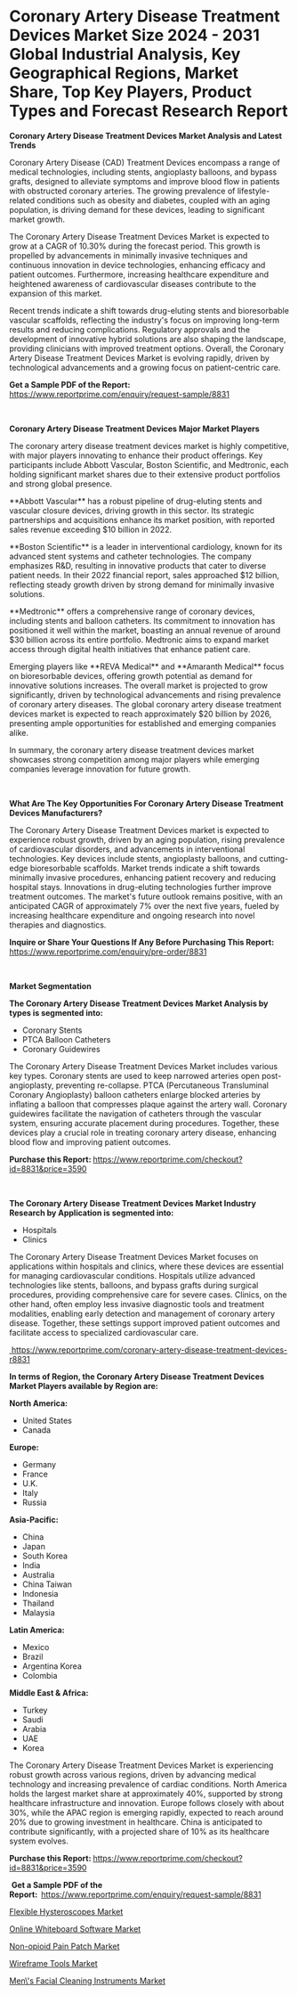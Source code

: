 <p><h1>Coronary Artery Disease Treatment Devices Market Size 2024 - 2031 Global Industrial Analysis, Key Geographical Regions, Market Share, Top Key Players, Product Types and Forecast Research Report</h1></p><p><strong>Coronary Artery Disease Treatment Devices Market Analysis and Latest Trends</strong></p>
<p><p>Coronary Artery Disease (CAD) Treatment Devices encompass a range of medical technologies, including stents, angioplasty balloons, and bypass grafts, designed to alleviate symptoms and improve blood flow in patients with obstructed coronary arteries. The growing prevalence of lifestyle-related conditions such as obesity and diabetes, coupled with an aging population, is driving demand for these devices, leading to significant market growth.</p><p>The Coronary Artery Disease Treatment Devices Market is expected to grow at a CAGR of 10.30% during the forecast period. This growth is propelled by advancements in minimally invasive techniques and continuous innovation in device technologies, enhancing efficacy and patient outcomes. Furthermore, increasing healthcare expenditure and heightened awareness of cardiovascular diseases contribute to the expansion of this market.</p><p>Recent trends indicate a shift towards drug-eluting stents and bioresorbable vascular scaffolds, reflecting the industry's focus on improving long-term results and reducing complications. Regulatory approvals and the development of innovative hybrid solutions are also shaping the landscape, providing clinicians with improved treatment options. Overall, the Coronary Artery Disease Treatment Devices Market is evolving rapidly, driven by technological advancements and a growing focus on patient-centric care.</p></p>
<p><strong>Get a Sample PDF of the Report:&nbsp;</strong> <a href="https://www.reportprime.com/enquiry/request-sample/8831">https://www.reportprime.com/enquiry/request-sample/8831</a></p>
<p>&nbsp;</p>
<p><strong>Coronary Artery Disease Treatment Devices Major Market Players</strong></p>
<p><p>The coronary artery disease treatment devices market is highly competitive, with major players innovating to enhance their product offerings. Key participants include Abbott Vascular, Boston Scientific, and Medtronic, each holding significant market shares due to their extensive product portfolios and strong global presence.</p><p>**Abbott Vascular** has a robust pipeline of drug-eluting stents and vascular closure devices, driving growth in this sector. Its strategic partnerships and acquisitions enhance its market position, with reported sales revenue exceeding $10 billion in 2022.</p><p>**Boston Scientific** is a leader in interventional cardiology, known for its advanced stent systems and catheter technologies. The company emphasizes R&D, resulting in innovative products that cater to diverse patient needs. In their 2022 financial report, sales approached $12 billion, reflecting steady growth driven by strong demand for minimally invasive solutions.</p><p>**Medtronic** offers a comprehensive range of coronary devices, including stents and balloon catheters. Its commitment to innovation has positioned it well within the market, boasting an annual revenue of around $30 billion across its entire portfolio. Medtronic aims to expand market access through digital health initiatives that enhance patient care.</p><p>Emerging players like **REVA Medical** and **Amaranth Medical** focus on bioresorbable devices, offering growth potential as demand for innovative solutions increases. The overall market is projected to grow significantly, driven by technological advancements and rising prevalence of coronary artery diseases. The global coronary artery disease treatment devices market is expected to reach approximately $20 billion by 2026, presenting ample opportunities for established and emerging companies alike.</p><p>In summary, the coronary artery disease treatment devices market showcases strong competition among major players while emerging companies leverage innovation for future growth.</p></p>
<p>&nbsp;</p>
<p><strong>What Are The Key Opportunities For Coronary Artery Disease Treatment Devices Manufacturers?</strong></p>
<p><p>The Coronary Artery Disease Treatment Devices market is expected to experience robust growth, driven by an aging population, rising prevalence of cardiovascular disorders, and advancements in interventional technologies. Key devices include stents, angioplasty balloons, and cutting-edge bioresorbable scaffolds. Market trends indicate a shift towards minimally invasive procedures, enhancing patient recovery and reducing hospital stays. Innovations in drug-eluting technologies further improve treatment outcomes. The market's future outlook remains positive, with an anticipated CAGR of approximately 7% over the next five years, fueled by increasing healthcare expenditure and ongoing research into novel therapies and diagnostics.</p></p>
<p><strong>Inquire or Share Your Questions If Any Before Purchasing This Report:</strong> <a href="https://www.reportprime.com/enquiry/pre-order/8831">https://www.reportprime.com/enquiry/pre-order/8831</a></p>
<p>&nbsp;</p>
<p><strong>Market Segmentation</strong></p>
<p><strong>The Coronary Artery Disease Treatment Devices Market Analysis by types is segmented into:</strong></p>
<p><ul><li>Coronary Stents</li><li>PTCA Balloon Catheters</li><li>Coronary Guidewires</li></ul></p>
<p><p>The Coronary Artery Disease Treatment Devices Market includes various key types. Coronary stents are used to keep narrowed arteries open post-angioplasty, preventing re-collapse. PTCA (Percutaneous Transluminal Coronary Angioplasty) balloon catheters enlarge blocked arteries by inflating a balloon that compresses plaque against the artery wall. Coronary guidewires facilitate the navigation of catheters through the vascular system, ensuring accurate placement during procedures. Together, these devices play a crucial role in treating coronary artery disease, enhancing blood flow and improving patient outcomes.</p></p>
<p><strong>Purchase this Report:&nbsp;</strong><a href="https://www.reportprime.com/checkout?id=8831&price=3590">https://www.reportprime.com/checkout?id=8831&price=3590</a></p>
<p>&nbsp;</p>
<p><strong>The Coronary Artery Disease Treatment Devices Market Industry Research by Application is segmented into:</strong></p>
<p><ul><li>Hospitals</li><li>Clinics</li></ul></p>
<p><p>The Coronary Artery Disease Treatment Devices Market focuses on applications within hospitals and clinics, where these devices are essential for managing cardiovascular conditions. Hospitals utilize advanced technologies like stents, balloons, and bypass grafts during surgical procedures, providing comprehensive care for severe cases. Clinics, on the other hand, often employ less invasive diagnostic tools and treatment modalities, enabling early detection and management of coronary artery disease. Together, these settings support improved patient outcomes and facilitate access to specialized cardiovascular care.</p></p>
<p><a href="https://www.reportprime.com/coronary-artery-disease-treatment-devices-r8831">&nbsp;https://www.reportprime.com/coronary-artery-disease-treatment-devices-r8831</a></p>
<p><strong>In terms of Region, the Coronary Artery Disease Treatment Devices Market Players available by Region are:</strong></p>
<p>
    <p> <strong> North America: </strong>
        <ul>
            <li>United States</li>
            <li>Canada</li>
        </ul>
        </p> 
    <p> <strong> Europe: </strong>
        <ul>
            <li>Germany</li>
            <li>France</li>
            <li>U.K.</li>
            <li>Italy</li>
            <li>Russia</li>
        </ul>
        </p> 
    <p> <strong> Asia-Pacific: </strong>
        <ul>
            <li>China</li>
            <li>Japan</li>
            <li>South Korea</li>
            <li>India</li>
            <li>Australia</li>
            <li>China Taiwan</li>
            <li>Indonesia</li>
            <li>Thailand</li>
            <li>Malaysia</li>
        </ul>
        </p> 
    <p> <strong> Latin America: </strong>
        <ul>
            <li>Mexico</li>
            <li>Brazil</li>
            <li>Argentina Korea</li>
            <li>Colombia</li>
        </ul>
        </p> 
    <p> <strong> Middle East & Africa: </strong>
        <ul>
            <li>Turkey</li>
            <li>Saudi</li>
            <li>Arabia</li>
            <li>UAE</li>
            <li>Korea</li>
        </ul>
    </p>
    </p>
<p><p>The Coronary Artery Disease Treatment Devices Market is experiencing robust growth across various regions, driven by advancing medical technology and increasing prevalence of cardiac conditions. North America holds the largest market share at approximately 40%, supported by strong healthcare infrastructure and innovation. Europe follows closely with about 30%, while the APAC region is emerging rapidly, expected to reach around 20% due to growing investment in healthcare. China is anticipated to contribute significantly, with a projected share of 10% as its healthcare system evolves.</p></p>
<p><strong>Purchase this Report: </strong><a href="https://www.reportprime.com/checkout?id=8831&price=3590">https://www.reportprime.com/checkout?id=8831&price=3590</a></p>
<p>&nbsp;<strong>Get a Sample PDF of the Report:&nbsp;&nbsp;</strong><a href="https://www.reportprime.com/enquiry/request-sample/8831">https://www.reportprime.com/enquiry/request-sample/8831</a></p>
<p><strong></strong></p>
<p><p><a href="https://github.com/fdr6gh/Market-Research-Report-List-1/blob/main/flexible-hysteroscopes-market.md">Flexible Hysteroscopes Market</a></p><p><a href="https://www.linkedin.com/pulse/what-innovations-shaping-online-whiteboard-software-market-zsqyc?trackingId=V56OinCUThaJmQiUnylwrg%3D%3D">Online Whiteboard Software Market</a></p><p><a href="https://issuu.com/reportprime-2/docs/non-opioid-pain-patch-market-size-2_dd7d4c2bea428e">Non-opioid Pain Patch Market</a></p><p><a href="https://www.linkedin.com/pulse/charting-future-comprehensive-analysis-global-wireframe-tjy0c?trackingId=UqyR46nqQpO%2F4vHNIb4EWg%3D%3D">Wireframe Tools Market</a></p><p><a href="https://medium.com/@lawrencekelley6262/the-market-for-men-s-facial-cleaning-instruments-market-is-examined-in-this-report-along-with-fcaf7b0d120c">Men\'s Facial Cleaning Instruments Market</a></p></p>